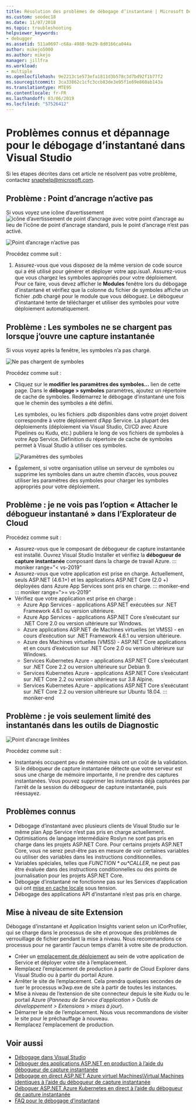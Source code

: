 ```yaml
---
title: Résolution des problèmes de débogage d’instantané | Microsoft Docs
ms.custom: seodec18
ms.date: 11/07/2018
ms.topic: troubleshooting
helpviewer_keywords:
- debugger
ms.assetid: 511a0697-c68a-4988-9e29-8d0166ca044a
author: mikejo5000
ms.author: mikejo
manager: jillfra
ms.workload:
- multiple
ms.openlocfilehash: 9e2213c1e573efa1811d3b578c3d7bd92f1b77f2
ms.sourcegitcommit: 3ca33862c1cfc3ccb83de3e95f1e69e860ab143a
ms.translationtype: MTE95
ms.contentlocale: fr-FR
ms.lasthandoff: 03/06/2019
ms.locfileid: "57526412"
---
```

# <a name="troubleshooting-and-known-issues-for-snapshot-debugging-in-visual-studio"></a>Problèmes connus et dépannage pour le débogage d’instantané dans Visual Studio

Si les étapes décrites dans cet article ne résolvent pas votre problème, contactez snaphelp@microsoft.com.

## <a name="issue-snappoint-does-not-turn-on"></a>Problème : Point d’ancrage n’active pas

Si vous voyez une icône d’avertissement ![icône d’avertissement de point d’ancrage](../debugger/media/snapshot-troubleshooting-snappoint-warning-icon.png "icône d’avertissement de point d’ancrage") avec votre point d’ancrage au lieu de l’icône de point d’ancrage standard, puis le point d’ancrage n’est pas activé.

![Point d’ancrage n’active pas](../debugger/media/snapshot-troubleshooting-dont-turn-on.png "point d’ancrage n’active pas")

Procédez comme suit :

1. Assurez-vous que vous disposez de la même version de code source qui a été utilisé pour générer et déployer votre app.isua1. Assurez-vous que vous chargez les symboles appropriés pour votre déploiement. Pour ce faire, vous devez afficher le **Modules** fenêtre lors du débogage d’instantané et vérifiez que la colonne du fichier de symboles affiche un fichier .pdb chargé pour le module que vous déboguez. Le débogueur d’instantané tente de télécharger et utiliser des symboles pour votre déploiement automatiquement.

## <a name="issue-symbols-do-not-load-when-i-open-a-snapshot"></a>Problème : Les symboles ne se chargent pas lorsque j’ouvre une capture instantanée

Si vous voyez après la fenêtre, les symboles n’a pas chargé.

![Ne pas chargent de symboles](../debugger/media/snapshot-troubleshooting-symbols-wont-load.png "symboles ne se chargent pas")

Procédez comme suit :

- Cliquez sur le **modifier les paramètres des symboles...** lien de cette page. Dans le **débogage > symboles** paramètres, ajoutez un répertoire de cache de symboles. Redémarrez le débogage d’instantané une fois que le chemin des symboles a été défini.

   Les symboles, ou les fichiers .pdb disponibles dans votre projet doivent correspondre à votre déploiement d’App Service. La plupart des déploiements (déploiement via Visual Studio, CI/CD avec Azure Pipelines ou Kudu, etc.) publiera le long de vos fichiers de symboles à votre App Service. Définition du répertoire de cache de symboles permet à Visual Studio à utiliser ces symboles.

   ![Paramètres des symboles](../debugger/media/snapshot-troubleshooting-symbol-settings.png "paramètres des symboles")

- Également, si votre organisation utilise un serveur de symboles ou supprime les symboles dans un autre chemin d’accès, vous pouvez utiliser les paramètres des symboles pour charger les symboles appropriés pour votre déploiement.

## <a name="issue-i-cannot-see-the-attach-snapshot-debugger-option-in-the-cloud-explorer"></a>Problème : je ne vois pas l’option « Attacher le débogueur instantané » dans l’Explorateur de Cloud

Procédez comme suit :

- Assurez-vous que le composant de débogueur de capture instantanée est installé. Ouvrez Visual Studio Installer et vérifiez la **débogueur de capture instantanée** composant dans la charge de travail Azure.
::: moniker range="< vs-2019"
- Assurez-vous que votre application est prise en charge. Actuellement, seuls ASP.NET (4.6.1+) et les applications ASP.NET Core (2.0 +) déployées dans Azure App Services sont pris en charge.
::: moniker-end
::: moniker range=">= vs-2019"
- Vérifiez que votre application est prise en charge :
  - Azure App Services - applications ASP.NET exécutées sur .NET Framework 4.6.1 ou version ultérieure.
  - Azure App Services - applications ASP.NET Core s’exécutant sur .NET Core 2.0 ou version ultérieure sur Windows.
  - Azure applications ASP.NET de Machines virtuelles (et VMSS) - en cours d’exécution sur .NET Framework 4.6.1 ou version ultérieure.
  - Azure des Machines virtuelles (VMSS) - ASP.NET Core applications et en cours d’exécution sur .NET Core 2.0 ou version ultérieure sur Windows.
  - Services Kubernetes Azure - applications ASP.NET Core s’exécutant sur .NET Core 2.2 ou version ultérieure sur Debian 9.
  - Services Kubernetes Azure - applications ASP.NET Core s’exécutant sur .NET Core 2.2 ou version ultérieure sur 3.8 Alpine.
  - Services Kubernetes Azure - applications ASP.NET Core s’exécutant sur .NET Core 2.2 ou version ultérieure sur Ubuntu 18.04.
::: moniker-end

## <a name="issue-i-only-see-throttled-snapshots-in-the-diagnostic-tools"></a>Problème : je vois seulement limité des instantanés dans les outils de Diagnostic

![Point d’ancrage limitées](../debugger/media/snapshot-troubleshooting-throttled-snapshots.png "limitées de point d’ancrage")

Procédez comme suit :

- Instantanés occupent peu de mémoire mais ont un coût de la validation. Si le débogueur de capture instantanée détecte que votre serveur est sous une charge de mémoire importante, il ne prendre des captures instantanées. Vous pouvez supprimer les instantanés déjà capturées par l’arrêt de la session du débogueur de capture instantanée, puis réessayez.

## <a name="known-issues"></a>Problèmes connus

- Débogage d’instantané avec plusieurs clients de Visual Studio sur le même plan App Service n’est pas pris en charge actuellement.
- Optimisations de langage intermédiaire Roslyn ne sont pas pris en charge dans les projets ASP.NET Core. Pour certains projets ASP.NET Core, vous ne serez peut-être pas en mesure de voir certaines variables ou utiliser des variables dans les instructions conditionnelles.
- Variables spéciales, telles que *$FUNCTION* ou *$CALLER*, ne peut pas être évaluée dans des instructions conditionnelles ou des points de journalisation pour les projets ASP.NET Core.
- Débogage d’instantané ne fonctionne pas sur les Services d’application qui ont [mise en cache locale](/azure/app-service/app-service-local-cache) sous tension.
- Débogage des applications API d’instantané n’est pas pris en charge.

## <a name="site-extension-upgrade"></a>Mise à niveau de site Extension

Débogage d’instantané et Application Insights varient selon un ICorProfiler, qui se charge dans le processus de site et provoque des problèmes de verrouillage de fichier pendant la mise à niveau. Nous recommandons ce processus pour ne garantir l’aucun temps d’arrêt à votre site de production.

- Créer un [emplacement de déploiement](/azure/app-service/web-sites-staged-publishing) au sein de votre application de Service et déployer votre site à l’emplacement.
- Remplacez l’emplacement de production à partir de Cloud Explorer dans Visual Studio ou à partir du portail Azure.
- Arrêter le site de l’emplacement. Cela prendra quelques secondes de tuer le processus w3wp.exe de site à partir de toutes les instances.
- Mise à niveau de l’extension de site connecteur depuis le site Kudu ou le portail Azure (*Panneau de Service d’application > Outils de développement > Extensions > mises à jour*).
- Démarrer le site de l’emplacement. Nous vous recommandons de visiter le site pour le préchauffage à nouveau.
- Remplacez l’emplacement de production.

## <a name="see-also"></a>Voir aussi

- [Débogage dans Visual Studio](../debugger/index.md)
- [Déboguer des applications ASP.NET en production à l’aide du débogueur de capture instantanée](../debugger/debug-live-azure-applications.md)
- [Débogage en direct ASP.NET Azure virtuel Machines\Virtual Machines identiques à l’aide du débogueur de capture instantanée](../debugger/debug-live-azure-virtual-machines.md)
- [Déboguer ASP.NET Azure Kubernetes en direct à l’aide du débogueur de capture instantanée](../debugger/debug-live-azure-kubernetes.md)
- [FAQ pour le débogage d’instantané](../debugger/debug-live-azure-apps-faq.md)